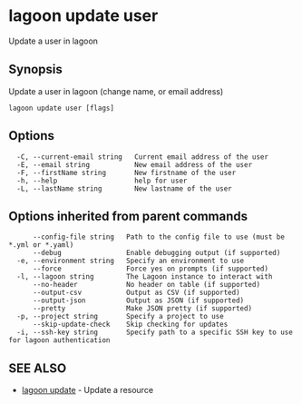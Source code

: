 # lagoon update user

Update a user in lagoon

## Synopsis

Update a user in lagoon \(change name, or email address\)

```text
lagoon update user [flags]
```

## Options

```text
  -C, --current-email string   Current email address of the user
  -E, --email string           New email address of the user
  -F, --firstName string       New firstname of the user
  -h, --help                   help for user
  -L, --lastName string        New lastname of the user
```

## Options inherited from parent commands

```text
      --config-file string   Path to the config file to use (must be *.yml or *.yaml)
      --debug                Enable debugging output (if supported)
  -e, --environment string   Specify an environment to use
      --force                Force yes on prompts (if supported)
  -l, --lagoon string        The Lagoon instance to interact with
      --no-header            No header on table (if supported)
      --output-csv           Output as CSV (if supported)
      --output-json          Output as JSON (if supported)
      --pretty               Make JSON pretty (if supported)
  -p, --project string       Specify a project to use
      --skip-update-check    Skip checking for updates
  -i, --ssh-key string       Specify path to a specific SSH key to use for lagoon authentication
```

## SEE ALSO

* [lagoon update](lagoon_update.md)     - Update a resource

